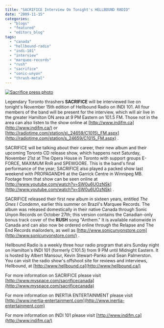 ```yaml
---
title: "SACRIFICE Interview On Tonight's HELLBOUND RADIO"
date: "2009-11-15"
categories: 
  - "blogs"
  - "featured"
  - "editors_blog"
tags: 
  - "canada"
  - "hellbound-radio"
  - "indi-101"
  - "interview"
  - "marquee-records"
  - "rush"
  - "sacrifice"
  - "sonic-unyon"
  - "thrash-metal"
---
```


[![Sacrifice press photo](http://www.hellbound.ca/wp-content/uploads/2009/11/Sacrifice-press-photo-300x199.jpg "Sacrifice press photo")](http://www.hellbound.ca/wp-content/uploads/2009/11/Sacrifice-press-photo.jpg)

Legendary Toronto thrashers **SACRIFICE** will be interviewed live on tonight's November 15th edition of Hellbound Radio on INDI 101. All four members of the band will be present for the interview, which will air live in the greater Hamilton ON area at 9 PM Eastern on 101.5 FM. Those not in the area can also listen to the show online at [http://www.indifm.ca](http://www.indifm.ca/) or [http://radiotime.com/station/s\_24659/C1015\_FM.aspx](http://radiotime.com/station/s_24659/C1015_FM.aspx) .

SACRIFICE will be talking about their career, their new album and their upcoming Toronto CD release show, which happens next Saturday, November 21st at The Opera House in Toronto with support groups E-FORCE, MAXIMUM RnR and SPEWGORE. This is the band's final performance of the year; SACRIFICE also played a packed show last weekend with PROPAGANDHI at the Garrick Centre in Winnipeg MB. Footage from that show can be seen online at [http://www.youtube.com/watch?v=SW0u6UOzNSk](http://www.youtube.com/watch?v=SW0u6UOzNSk) .

SACRIFICE released their first new album in sixteen years, entitled _The Ones I Condemn_, earlier this summer on Brazil's Marquee Records. The album was released domestically in their native Canada through Sonic Unyon Records on October 27th; this version contains the Canadian-only bonus track cover of the **RUSH** song "Anthem." It is available nationwide in Canada and can also now be ordered online through the Relapse and The End Records mailorders, as well as [http://www.sonicunyonstore.com](http://www.sonicunyonstore.com/) .

Hellbound Radio is a weekly three hour radio program that airs Sunday night on Hamilton's INDI 101 (formerly C101.5) from 9 PM until Midnight Eastern. It is hosted by Albert Mansour, Kevin Stewart-Panko and Sean Palmerston. You can visit the radio show's offshoot site for reviews and interviews, Hellbound, at [http://www.hellbound.ca](http://www.hellbound.ca/)

For more information on SACRIFICE please visit [http://www.myspace.com/sacrificecanada](http://www.myspace.com/sacrificecanada)

For more information on INERTIA ENTERTAINMENT please visit [http://www.inertia-entertainment.com](http://www.inertia-entertainment.com)

For more information on INDI 101 please visit [http://www.indifm.ca](http://www.indifm.ca/)
